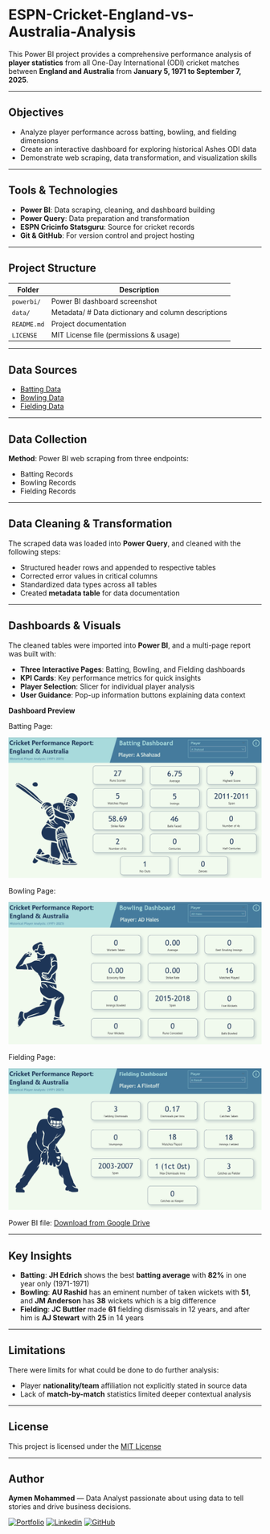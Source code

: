 # ESPN-Cricket-England-vs-Australia-Analysis

This Power BI project provides a comprehensive performance analysis of **player statistics** from all One-Day International (ODI) cricket matches between **England and Australia** from **January 5, 1971 to September 7, 2025**.

---

## Objectives

- Analyze player performance across batting, bowling, and fielding dimensions
- Create an interactive dashboard for exploring historical Ashes ODI data
- Demonstrate web scraping, data transformation, and visualization skills

---

## Tools & Technologies

- **Power BI**: Data scraping, cleaning, and dashboard building
- **Power Query**: Data preparation and transformation
- **ESPN Cricinfo Statsguru**: Source for cricket records
- **Git & GitHub**: For version control and project hosting

---

## Project Structure

| Folder        | Description                                 |
|---------------|---------------------------------------------|
| `powerbi/`    | Power BI dashboard screenshot                                  |
| `data/`       | Metadata/ # Data dictionary and column descriptions            |
| `README.md`   | Project documentation                                          |
| `LICENSE`     | MIT License file (permissions & usage)                         |

---

## Data Sources

- [Batting Data](https://stats.espncricinfo.com/ci/engine/stats/index.html?class=2;opposition=2;team=1;template=results;type=batting)
- [Bowling Data](https://stats.espncricinfo.com/ci/engine/stats/index.html?class=2;opposition=2;team=1;template=results;type=bowling)  
- [Fielding Data](https://stats.espncricinfo.com/ci/engine/stats/index.html?class=2;opposition=2;team=1;template=results;type=fielding)

---

## Data Collection

**Method**: Power BI web scraping from three endpoints:
- Batting Records
- Bowling Records  
- Fielding Records

---

## Data Cleaning & Transformation

The scraped data was loaded into **Power Query**, and cleaned with the following steps:
- Structured header rows and appended to respective tables
- Corrected error values in critical columns
- Standardized data types across all tables
- Created **metadata table** for data documentation

---

## Dashboards & Visuals

The cleaned tables were imported into **Power BI**, and a multi-page report was built with:
- **Three Interactive Pages**: Batting, Bowling, and Fielding dashboards
- **KPI Cards**: Key performance metrics for quick insights
- **Player Selection**: Slicer for individual player analysis
- **User Guidance**: Pop-up information buttons explaining data context

**Dashboard Preview**  

Batting Page:

![Batting Page Screenshot](powerbi/batting-dashboard.png)

Bowling Page:

![Bowling Page Screenshot](powerbi/bowling-dashboard.png)

Fielding Page:

![Fielding Page Screenshot](powerbi/fielding-dashboard.png)

Power BI file: [Download from Google Drive](https://drive.google.com/file/d/1ziykHzHodeGddTPwpMYNXIRvHCPbX-Hw/view?usp=sharing)

---

## Key Insights

- **Batting**: **JH Edrich** shows the best **batting average** with **82%** in one year only (1971-1971)
- **Bowling**: **AU Rashid** has an eminent number of taken wickets with **51**, and **JM Anderson** has **38** wickets which is a big difference
- **Fielding**: **JC Buttler** made **61** fielding dismissals in 12 years, and after him is **AJ Stewart** with **25** in 14 years

---

## Limitations

There were limits for what could be done to do further analysis:
- Player **nationality/team** affiliation not explicitly stated in source data
- Lack of **match-by-match** statistics limited deeper contextual analysis

---

## License

This project is licensed under the [MIT License](LICENSE)

---

## Author

**Aymen Mohammed** — Data Analyst passionate about using data to tell stories and drive business decisions.

 [![Portfolio](https://img.shields.io/badge/Portfolio-000000?logo=about.me&logoColor=white&style=flat)](https://aymenmohammed.netlify.app/)
 [![Linkedin](https://img.shields.io/badge/LinkedIn-%230077B5.svg?style=flat&logo=linkedin&logoColor=white)](https://www.linkedin.com/in/ayman-muammer)
 [![GitHub](https://img.shields.io/badge/GitHub-black?logo=github&logoColor=white&style=flat)](https://github.com/Aymen-Mohammed7)

